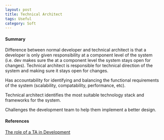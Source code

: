 ```yaml
---
layout: post
title: Technical Architect
tags: Useful
category: Soft
---
```


#### Summary ####

Difference between normal developer and technical architect is that a developer is only given responsibility at a component level of the system (i.e. dev makes sure the at a component level the system stays open for changes). Technical architect is responsible for technical direction of the system and making sure it stays open for changes.

Has accountability for identifying and balancing the functional requirements of the system (scalability, compatability, performance, etc).  

Technical architect identifies the most suitable technology stack and frameworks for the system.  

Challenges the development team to help them implement a better design.

#### References ####

[The role of a TA in Development](https://www.simple-talk.com/opinion/opinion-pieces/the-role-of-the-technical-architect-in-development/?utm_source=simpletalk&utm_medium=email-main&utm_content=architectrole-20141027&utm_campaign=opinion)
